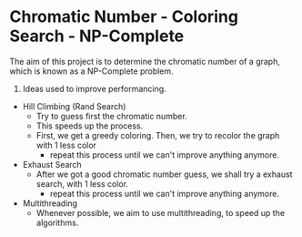 # Chromatic Number - Coloring Search - NP-Complete

The aim of this project is to determine the chromatic number of a graph, which is known as a NP-Complete problem. 

1) Ideas used to improve performancing.
  * Hill Climbing (Rand Search)
    * Try to guess first the chromatic number.
    * This speeds up the process.
    * First, we get a greedy coloring. Then, we try to recolor the graph with 1 less color
      * repeat this process until we can't improve anything anymore.
  * Exhaust Search
    * After we got a good chromatic number guess, we shall try a exhaust search, with 1 less color.
      * repeat this process until we can't improve anything anymore.
  * Multithreading 
    * Whenever possible, we aim to use multithreading, to speed up the algorithms.
